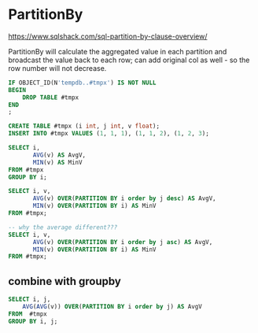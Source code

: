 # PartitionBy

https://www.sqlshack.com/sql-partition-by-clause-overview/

PartitionBy will calculate the aggregated value in each partition and broadcast the value back to each row; can add original col as well - so the row number will not decrease.

```sql
IF OBJECT_ID(N'tempdb..#tmpx') IS NOT NULL
BEGIN
	DROP TABLE #tmpx
END
;

CREATE TABLE #tmpx (i int, j int, v float);
INSERT INTO #tmpx VALUES (1, 1, 1), (1, 1, 2), (1, 2, 3);

SELECT i, 
       AVG(v) AS AvgV, 
       MIN(v) AS MinV 
FROM #tmpx
GROUP BY i;

SELECT i, v,
       AVG(v) OVER(PARTITION BY i order by j desc) AS AvgV, 
       MIN(v) OVER(PARTITION BY i) AS MinV
FROM #tmpx;

-- why the average different???
SELECT i, v,
       AVG(v) OVER(PARTITION BY i order by j asc) AS AvgV, 
       MIN(v) OVER(PARTITION BY i) AS MinV
FROM #tmpx;
```

## combine with groupby
```sql
SELECT i, j,
    AVG(AVG(v)) OVER(PARTITION BY i order by j) AS AvgV
FROM  #tmpx
GROUP BY i, j;
```
